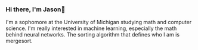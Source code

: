 ### Hi there, I'm Jason👋

I'm a sophomore at the University of Michigan studying math and computer science. I'm really interested in machine learning, especially the math behind neural networks. The sorting algorithm that defines who I am is mergesort. 
